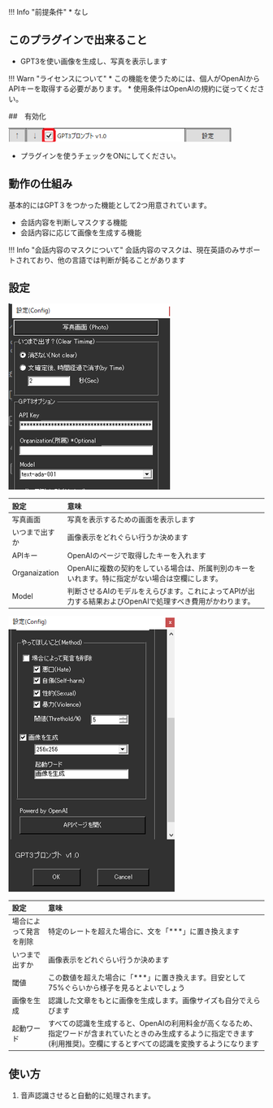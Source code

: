 !!! Info "前提条件"
    * なし

## このプラグインで出来ること

* GPT3を使い画像を生成し、写真を表示します

!!! Warn "ライセンスについて"
    * この機能を使うためには、個人がOpenAIからAPIキーを取得する必要があります。
    * 使用条件はOpenAIの規約に従ってください。

##　有効化

![再生](images/plugin_gpt3_p1.png)

* プラグインを使うチェックをONにしてください。

## 動作の仕組み

基本的にはGPT３をつかった機能として2つ用意されています。

* 会話内容を判断しマスクする機能
* 会話内容に応じて画像を生成する機能

!!! Info "会話内容のマスクについて"
    会話内容のマスクは、現在英語のみサポートされており、他の言語では判断が鈍ることがあります

## 設定

![再生](images/plugin_gpt3_p2.png)

|設定|意味|
|:--|:---|
|写真画面|写真を表示するための画面を表示します|
|いつまで出すか|画像表示をどれぐらい行うか決めます|
|APIキー| OpenAIのページで取得したキーを入れます  |
|Organaization| OpenAIに複数の契約をしている場合は、所属判別のキーをいれます。特に指定がない場合は空欄にします。|
|Model|判断させるAIのモデルをえらびます。これによってAPIが出力する結果およびOpenAIで処理すべき費用がかわります。|


![再生](images/plugin_gpt3_p3.png)

|設定|意味|
|:--|:---|
|場合によって発言を削除|特定のレートを超えた場合に、文を「***」に置き換えます|
|いつまで出すか|画像表示をどれぐらい行うか決めます|
|閾値|この数値を超えた場合に「***」に置き換えます。目安として75%ぐらいから様子を見るとよいでしょう|
|画像を生成|認識した文章をもとに画像を生成します。画像サイズも自分でえらびます|
|起動ワード|すべての認識を生成すると、OpenAIの利用料金が高くなるため、指定ワードが含まれていたときのみ生成するように指定できます(利用推奨)。空欄にするとすべての認識を変換するようになります|

## 使い方
1. 音声認識させると自動的に処理されます。

